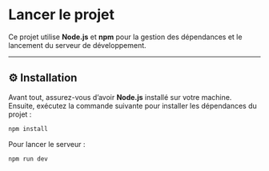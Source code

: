 #  Lancer le projet

Ce projet utilise **Node.js** et **npm** pour la gestion des dépendances et le lancement du serveur de développement.

---

## ⚙️ Installation

Avant tout, assurez-vous d’avoir **Node.js** installé sur votre machine.  
Ensuite, exécutez la commande suivante pour installer les dépendances du projet :

```bash
npm install
```

Pour lancer le serveur : 
```bash
npm run dev
```
